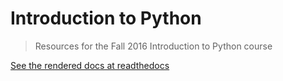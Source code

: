 # Introduction to Python
> Resources for the Fall 2016 Introduction to Python course


[See the rendered docs at readthedocs](http://intropython-fall2016.readthedocs.io/)

